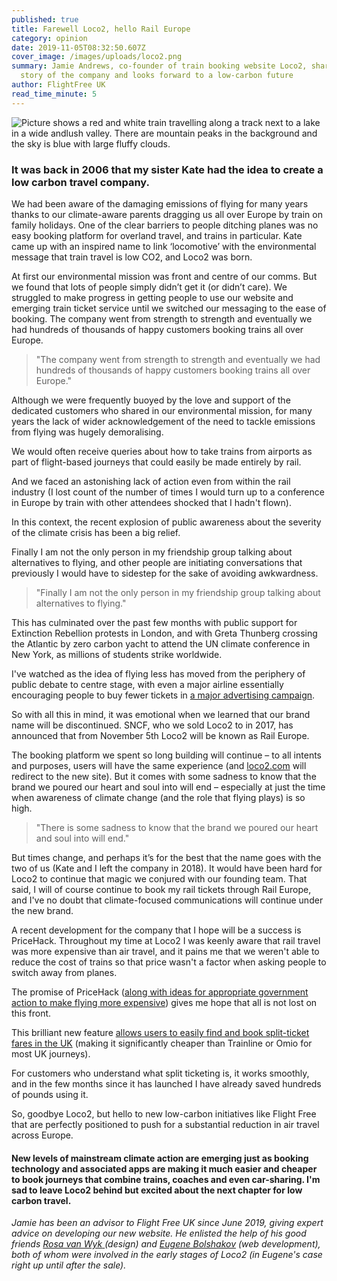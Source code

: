 ```yaml
---
published: true
title: Farewell Loco2, hello Rail Europe
category: opinion
date: 2019-11-05T08:32:50.607Z
cover_image: /images/uploads/loco2.png
summary: Jamie Andrews, co-founder of train booking website Loco2, shares the
  story of the company and looks forward to a low-carbon future
author: FlightFree UK
read_time_minute: 5
---
```

![Picture shows a red and white train travelling along a track next to a lake in a wide andlush valley. There are mountain peaks in the background and the sky is blue with large fluffy clouds. ](/images/uploads/loco2.png)

### It was back in 2006 that my sister Kate had the idea to create a low carbon travel company. 

We had been aware of the damaging emissions of flying for many years thanks to our climate-aware parents dragging us all over Europe by train on family holidays. One of the clear barriers to people ditching planes was no easy booking platform for overland travel, and trains in particular. Kate came up with an inspired name to link ‘locomotive’ with the environmental message that train travel is low CO2, and Loco2 was born.

At first our environmental mission was front and centre of our comms. But we found that lots of people simply didn’t get it (or didn’t care). We struggled to make progress in getting people to use our website and emerging train ticket service until we switched our messaging to the ease of booking. The company went from strength to strength and eventually we had hundreds of thousands of happy customers booking trains all over Europe.

> "The company went from strength to strength and eventually we had hundreds of thousands of happy customers booking trains all over Europe."

Although we were frequently buoyed by the love and support of the dedicated customers who shared in our environmental mission, for many years the lack of wider acknowledgement of the need to tackle emissions from flying was hugely demoralising.

We would often receive queries about how to take trains from airports as part of flight-based journeys that could easily be made entirely by rail.

And we faced an astonishing lack of action even from within the rail industry (I lost count of the number of times I would turn up to a conference in Europe by train with other attendees shocked that I hadn't flown).

In this context, the recent explosion of public awareness about the severity of the climate crisis has been a big relief.

Finally I am not the only person in my friendship group talking about alternatives to flying, and other people are initiating conversations that previously I would have to sidestep for the sake of avoiding awkwardness.

> "Finally I am not the only person in my friendship group talking about alternatives to flying."

This has culminated over the past few months with public support for Extinction Rebellion protests in London, and with Greta Thunberg crossing the Atlantic by zero carbon yacht to attend the UN climate conference in New York, as millions of students strike worldwide.

I've watched as the idea of flying less has moved from the periphery of public debate to centre stage, with even a major airline essentially encouraging people to buy fewer tickets in [a major advertising campaign](https://www.theguardian.com/travel/2019/jul/11/dutch-airline-klm-calls-for-people-to-fly-less-carbon-offsetting-scheme).

So with all this in mind, it was emotional when we learned that our brand name will be discontinued. SNCF, who we sold Loco2 to in 2017, has announced that from November 5th Loco2 will be known as Rail Europe. 

The booking platform we spent so long building will continue – to all intents and purposes, users will have the same experience (and [loco2.com](https://raileurope.co.uk) will redirect to the new site). But it comes with some sadness to know that the brand we poured our heart and soul into will end – especially at just the time when awareness of climate change (and the role that flying plays) is so high.

> "There is some sadness to know that the brand we poured our heart and soul into will end."

But times change, and perhaps it’s for the best that the name goes with the two of us (Kate and I left the company in 2018). It would have been hard for Loco2 to continue that magic we conjured with our founding team. That said, I will of course continue to book my rail tickets through Rail Europe, and I've no doubt that climate-focused communications will continue under the new brand.

A recent development for the company that I hope will be a success is PriceHack. Throughout my time at Loco2 I was keenly aware that rail travel was more expensive than air travel, and it pains me that we weren't able to reduce the cost of trains so that price wasn't a factor when asking people to switch away from planes. 

The promise of PriceHack ([along with ideas for appropriate government action to make flying more expensive](http://afreeride.org)) gives me hope that all is not lost on this front.

This brilliant new feature [allows users to easily find and book split-ticket fares in the UK](https://www.theguardian.com/travel/2019/jul/01/loco2-rail-booking-website-split-one-way-journeys-into-smaller-legs-reduce-fares) (making it significantly cheaper than Trainline or Omio for most UK journeys).

For customers who understand what split ticketing is, it works smoothly, and in the few months since it has launched I have already saved hundreds of pounds using it.

So, goodbye Loco2, but hello to new low-carbon initiatives like Flight Free that are perfectly positioned to push for a substantial reduction in air travel across Europe.

####  New levels of mainstream climate action are emerging just as booking technology and associated apps are making it much easier and cheaper to book journeys that combine trains, coaches and even car-sharing. I'm sad to leave Loco2 behind but excited about the next chapter for low carbon travel. 

*Jamie has been an advisor to Flight Free UK since June 2019, giving expert advice on developing our new website. He enlisted the help of his good friends* [*Rosa van Wyk* ](https://madebynika.com/strategy)*(design) and* *[Eugene Bolshakov](http://github.com/eugenebolshakov)* *(web development), both of whom were involved in the early stages of Loco2 (in Eugene's case right up until after the sale).*